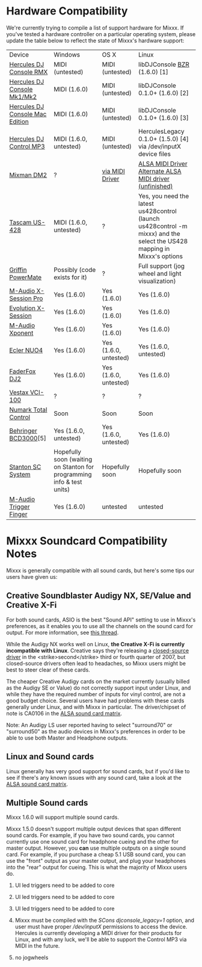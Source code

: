 # Hardware Compatibility

We're currently trying to compile a list of support hardware for Mixxx.
If you've tested a hardware controller on a particular operating system,
please update the table below to reflect the state of Mixxx's hardware
support:

|                                                                 |                                                                       |                                                     |                                                                                                                                                                  |
| --------------------------------------------------------------- | --------------------------------------------------------------------- | --------------------------------------------------- | ---------------------------------------------------------------------------------------------------------------------------------------------------------------- |
| Device                                                          | Windows                                                               | OS X                                                | Linux                                                                                                                                                            |
| [Hercules DJ Console RMX](Hercules%20PC%20DJ%20Console)         | MIDI (untested)                                                       | MIDI (untested)                                     | libDJConsole [BZR](https://code.launchpad.net/~libdjconsole/libdjconsole/trunk) (1.6.0) \[1\]                                                                    |
| [Hercules DJ Console Mk1/Mk2](Hercules%20PC%20DJ%20Console)     | MIDI (1.6.0)                                                          | MIDI (untested)                                     | libDJConsole 0.1.0+ (1.6.0) \[2\]                                                                                                                                |
| [Hercules DJ Console Mac Edition](Hercules%20PC%20DJ%20Console) | MIDI (1.6.0)                                                          | MIDI (untested)                                     | libDJConsole 0.1.0+ (1.6.0) \[3\]                                                                                                                                |
| [Hercules DJ Control MP3](Hercules_PC_DJ_Console)               | MIDI (1.6.0, untested)                                                | MIDI (untested)                                     | HerculesLegacy 0.1.0+ (1.5.0) \[4\] via /dev/inputX device files                                                                                                 |
| [Mixman DM2](Mixman%20DM2)                                      | ?                                                                     | [via MIDI Driver](http://www.joemattiello.com/dm2/) | [ALSA MIDI Driver](http://www.jockusch.de/dm2/dm2-pre20080225.tgz) [Alternate ALSA MIDI driver (unfinished)](http://prophet.homelinux.org/usbdm2/usbdm2.tar.bz2) |
| [Tascam US-428](Tascam%20US-428)                                | MIDI (1.6.0, untested)                                                | ?                                                   | Yes, you need the latest us428control (launch us428control -m mixxx) and the select the US428 mapping in Mixxx's options                                         |
| [Griffin PowerMate](Griffin%20PowerMate)                        | Possibly (code exists for it)                                         | ?                                                   | Full support (jog wheel and light visualization)                                                                                                                 |
| [M-Audio X-Session Pro](M-Audio%20X-Session%20Pro)              | Yes (1.6.0)                                                           | Yes (1.6.0)                                         | Yes (1.6.0)                                                                                                                                                      |
| [Evolution X-Session](Evolution%20X-Session)                    | Yes (1.6.0)                                                           | Yes (1.6.0)                                         | Yes (1.6.0)                                                                                                                                                      |
| [M-Audio Xponent](M-Audio%20Xponent)                            | Yes (1.6.0)                                                           | Yes (1.6.0)                                         | Yes (1.6.0)                                                                                                                                                      |
| [Ecler NUO4](Ecler%20NUO4)                                      | Yes (1.6.0)                                                           | Yes (1.6.0, untested)                               | Yes (1.6.0, untested)                                                                                                                                            |
| [FaderFox DJ2](FaderFox%20DJ2)                                  | Yes (1.6.0)                                                           | Yes (1.6.0, untested)                               | Yes (1.6.0)                                                                                                                                                      |
| [Vestax VCI-100](Vestax%20VCI-100)                              | ?                                                                     | ?                                                   | ?                                                                                                                                                                |
| [Numark Total Control](Numark%20Total%20Control)                | Soon                                                                  | Soon                                                | Soon                                                                                                                                                             |
| [Behringer BCD3000](Behringer%20BCD3000)\[5\]                   | Yes (1.6.0, untested)                                                 | Yes (1.6.0, untested)                               | Yes (1.6.0)                                                                                                                                                      |
| [Stanton SC System](http://www.enterthesystem.com/)             | Hopefully soon (waiting on Stanton for programming info & test units) | Hopefully soon                                      | Hopefully soon                                                                                                                                                   |
| [M-Audio Trigger Finger](M-Audio%20Trigger%20Finger)            | Yes (1.6.0)                                                           | untested                                            | untested                                                                                                                                                         |

# Mixxx Soundcard Compatibility Notes

Mixxx is generally compatible with all sound cards, but here's some tips
our users have given us:

## Creative Soundblaster Audigy NX, SE/Value and Creative X-Fi

For both sound cards, ASIO is the best "Sound API" setting to use in
Mixxx's preferences, as it enables you to use all the channels on the
sound card for output. For more information, see [this
thread](https://sourceforge.net/forum/forum.php?thread_id=1649679&forum_id=156157).

While the Audigy NX works well on Linux, **the Creative X-Fi is
currently incompatible with Linux**. Creative says they're releasing a
[closed-source driver](http://opensource.creative.com/soundcard.html) in
the \<strike\>second\</strike\> third or fourth quarter of 2007, but
closed-source drivers often lead to headaches, so Mixxx users might be
best to steer clear of these cards.

The cheaper Creative Audigy cards on the market currently (usually
billed as the Audigy SE or Value) do not correctly support input under
Linux, and while they have the required number of inputs for vinyl
control, are not a good budget choice. Several users have had problems
with these cards generally under Linux, and with Mixxx in particular.
The driver/chipset of note is CA0106 in the [ALSA sound card
matrix](http://www.alsa-project.org/main/index.php/Matrix:Main/).

Note: An Audigy LS user reported having to select "surround70" or
"surround50" as the audio devices in Mixxx's preferences in order to be
able to use both Master and Headphone outputs.

## Linux and Sound cards

Linux generally has very good support for sound cards, but if you'd like
to see if there's any known issues with any sound card, take a look at
the [ALSA sound card
matrix](http://www.alsa-project.org/main/index.php/Matrix:Main/).

## Multiple Sound cards

Mixxx 1.6.0 will support multiple sound cards.

Mixxx 1.5.0 doesn't support multiple output devices that span different
sound cards. For example, if you have two sound cards, you cannot
currently use one sound card for headphone cueing and the other for
master output. However, you **can** use multiple outputs on a single
sound card. For example, if you purchase a cheap 5.1 USB sound card, you
can use the "front" output as your master output, and plug your
headphones into the "rear" output for cueing. This is what the majority
of Mixxx users do.

1.  UI led triggers need to be added to core

2.  UI led triggers need to be added to core

3.  UI led triggers need to be added to core

4.  Mixxx must be compiled with the *SCons djconsole\_legacy=1* option,
    and user must have proper */dev/inputX* permissions to access the
    device. Hercules is currently developing a MIDI driver for their
    products for Linux, and with any luck, we'll be able to support the
    Control MP3 via MIDI in the future.

5.  no jogwheels
